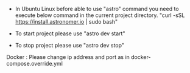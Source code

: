 - In Ubuntu Linux before able to use "astro" command you need to execute below command in the current project directory.
"curl -sSL https://install.astronomer.io | sudo bash"

- To start project please use "astro dev start"
- To stop project please use "astro dev stop"

Docker :
    Please change ip address and port as in docker-compose.override.yml
